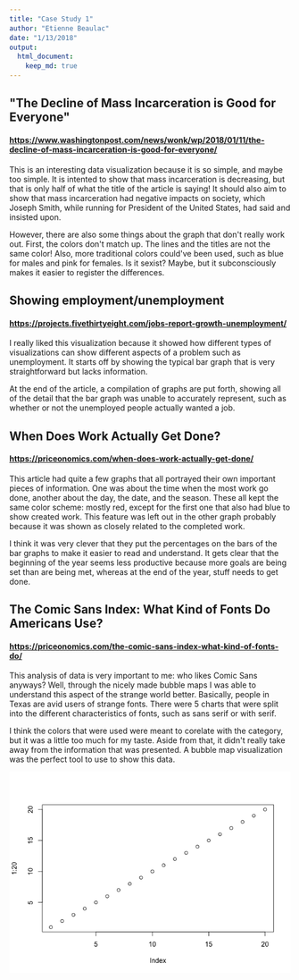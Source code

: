 ```yaml
---
title: "Case Study 1"
author: "Etienne Beaulac"
date: "1/13/2018"
output:  
  html_document:  
    keep_md: true  
---
```




## "The Decline of Mass Incarceration is Good for Everyone"
#### <https://www.washingtonpost.com/news/wonk/wp/2018/01/11/the-decline-of-mass-incarceration-is-good-for-everyone/>

This is an interesting data visualization because it is so simple, and maybe too simple. It is intented to show that mass incarceration is decreasing, but that is only half of what the title of the article is saying! It should also aim to show that mass incarceration had negative impacts on society, which Joseph Smith, while running for President of the United States, had said and insisted upon. 

However, there are also some things about the graph that don't really work out. First, the colors don't match up. The lines and the titles are not the same color! Also, more traditional colors could've been used, such as blue for males and pink for females. Is it sexist? Maybe, but it subconsciously makes it easier to register the differences. 


## Showing employment/unemployment
#### <https://projects.fivethirtyeight.com/jobs-report-growth-unemployment/>

I really liked this visualization because it showed how different types of visualizations can show different aspects of a problem such as unemployment. It starts off by showing the typical bar graph that is very straightforward but lacks information. 

At the end of the article, a compilation of graphs are put forth, showing all of the detail that the bar graph was unable to accurately represent, such as whether or not the unemployed people actually wanted a job.


## When Does Work Actually Get Done?
#### <https://priceonomics.com/when-does-work-actually-get-done/>

This article had quite a few graphs that all portrayed their own important pieces of information. One was about the time when the most work go done, another about the day, the date, and the season. These all kept the same color scheme: mostly red, except for the first one that also had blue to show created work. This feature was left out in the other graph probably because it was shown as closely related to the completed work. 

I think it was very clever that they put the percentages on the bars of the bar graphs to make it easier to read and understand. It gets clear that the beginning of the year seems less productive because more goals are being set than are being met, whereas at the end of the year, stuff needs to get done.


## The Comic Sans Index: What Kind of Fonts Do Americans Use?
#### <https://priceonomics.com/the-comic-sans-index-what-kind-of-fonts-do/>

This analysis of data is very important to me: who likes Comic Sans anyways? Well, through the nicely made bubble maps I was able to understand this aspect of the strange world better. Basically, people in Texas are avid users of strange fonts. There were 5 charts that were split into the different characteristics of fonts, such as sans serif or with serif. 

I think the colors that were used were meant to corelate with the category, but it was a little too much for my taste. Aside from that, it didn't really take away from the information that was presented. A bubble map visualization was the perfect tool to use to show this data.

![](case_study_1_files/figure-html/unnamed-chunk-1-1.png)<!-- -->

